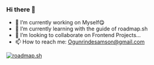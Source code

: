 ### Hi there 👋

- 🔭 I’m currently working on Myself😋
- 🌱 I’m currently learning with the guide of roadmap.sh
- 👯 I’m looking to collaborate on Frontend Projects...
- 📫 How to reach me: Ogunrindesamson@gmail.com

<a href="https://roadmap.sh"><img src="https://api.roadmap.sh/v1-badge/wide/65b0e34f0c548122832d8b1e?variant=dark&roadmaps=frontend" alt="roadmap.sh"/></a>

